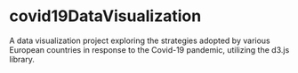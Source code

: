 # covid19DataVisualization

A data visualization project exploring the strategies adopted by various European countries in response to the Covid-19 pandemic, utilizing the d3.js library.
